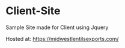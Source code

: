 # Client-Site
Sample Site made for Client using Jquery

Hosted at: https://midwestlentilsexports.com/
